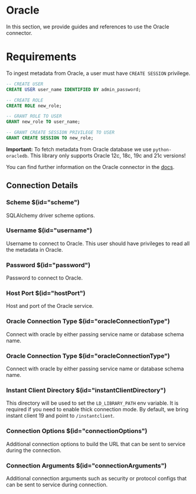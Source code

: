 # Oracle

In this section, we provide guides and references to use the Oracle connector.

# Requirements
To ingest metadata from Oracle, a user must have `CREATE SESSION` privilege.

```sql
-- CREATE USER
CREATE USER user_name IDENTIFIED BY admin_password;

-- CREATE ROLE
CREATE ROLE new_role;

-- GRANT ROLE TO USER
GRANT new_role TO user_name;

-- GRANT CREATE SESSION PRIVILEGE TO USER
GRANT CREATE SESSION TO new_role;
```

**Important:** To fetch metadata from Oracle database we use `python-oracledb`. This library only supports Oracle 12c, 18c, 19c and 21c versions!

You can find further information on the Oracle connector in the [docs](https://docs.open-metadata.org/connectors/database/oracle).

## Connection Details

### Scheme $(id="scheme")

SQLAlchemy driver scheme options.

### Username $(id="username")

Username to connect to Oracle. This user should have privileges to read all the metadata in Oracle.

### Password $(id="password")

Password to connect to Oracle.

### Host Port $(id="hostPort")

Host and port of the Oracle service.

### Oracle Connection Type $(id="oracleConnectionType")

Connect with oracle by either passing service name or database schema name.
<!-- oracleConnectionType to be updated -->

### Oracle Connection Type $(id="oracleConnectionType")

Connect with oracle by either passing service name or database schema name.
<!-- oracleConnectionType to be updated -->

### Instant Client Directory $(id="instantClientDirectory")

This directory will be used to set the `LD_LIBRARY_PATH` env variable. It is required if you need to enable thick connection mode. By default, we bring instant client 19 and point to `/instantclient`.

### Connection Options $(id="connectionOptions")

Additional connection options to build the URL that can be sent to service during the connection.
<!-- connectionOptions to be updated -->

### Connection Arguments $(id="connectionArguments")

Additional connection arguments such as security or protocol configs that can be sent to service during connection.
<!-- connectionArguments to be updated -->

